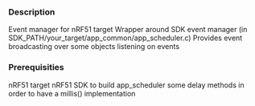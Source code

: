 ### Description
Event manager for nRF51 target
Wrapper around SDK event manager (in SDK_PATH/your_target/app_common/app_scheduler.c)
Provides event broadcasting over some objects listening on events

### Prerequisities
nRF51 target 
nRF51 SDK to build app_scheduler
some delay methods in order to have a millis() implementation